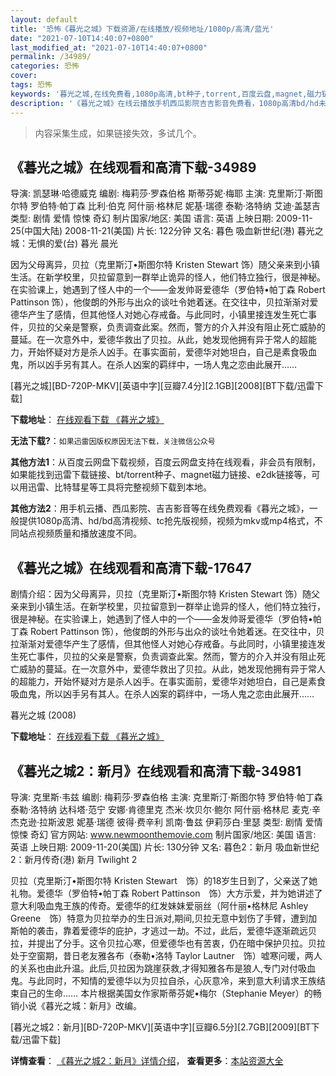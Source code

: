 ```yaml
---
layout: default
title: '恐怖《暮光之城》下载资源/在线播放/视频地址/1080p/高清/蓝光'
date: "2021-07-10T14:40:07+0800"
last_modified_at: "2021-07-10T14:40:07+0800"
permalink: /34989/
categories: 恐怖
cover:
tags: 恐怖
keywords: '暮光之城,在线免费看,1080p高清,bt种子,torrent,百度云盘,magnet,磁力链,迅雷下载资源'
description: '《暮光之城》在线云播放手机西瓜影院吉吉影音免费看，1080p高清bd/hd未删减完整版和tc抢先枪版，mkv/mp4格式，附带bt/torrent种子、magnet/磁力链、百度云盘、网盘资源迅雷下载链接'
---
```


>内容采集生成，如果链接失效，多试几个。


## 《暮光之城》在线观看和高清下载-34989

导演: 凯瑟琳·哈德威克 编剧: 梅莉莎·罗森伯格 斯蒂芬妮·梅耶 主演: 克里斯汀·斯图尔特 罗伯特·帕丁森 比利·伯克 阿什丽·格林尼 妮基·瑞德 泰勒·洛特纳 艾迪·盖瑟吉 类型: 剧情 爱情 惊悚 奇幻 制片国家/地区: 美国 语言: 英语 上映日期: 2009-11-25(中国大陆) 2008-11-21(美国) 片长: 122分钟 又名: 暮色 吸血新世纪(港) 暮光之城：无惧的爱(台) 暮光 晨光

因为父母离异，贝拉（克里斯汀•斯图尔特 Kristen Stewart 饰）随父亲来到小镇生活。在新学校里，贝拉留意到一群举止诡异的怪人，他们特立独行，很是神秘。在实验课上，她遇到了怪人中的一个——金发帅哥爱德华（罗伯特•帕丁森 Robert Pattinson 饰），他俊朗的外形与出众的谈吐令她着迷。在交往中，贝拉渐渐对爱德华产生了感情，但其他怪人对她心存戒备。与此同时，小镇里接连发生死亡事件，贝拉的父亲是警察，负责调查此案。然而，警方的介入并没有阻止死亡威胁的蔓延。在一次意外中，爱德华救出了贝拉。从此，她发现他拥有异于常人的超能力，开始怀疑对方是杀人凶手。在事实面前，爱德华对她坦白，自己是素食吸血鬼，所以凶手另有其人。在杀人凶案的羁绊中，一场人鬼之恋由此展开……


[暮光之城][BD-720P-MKV][英语中字][豆瓣7.4分][2.1GB][2008][BT下载/迅雷下载]

**下载地址**： [在线观看下载 《暮光之城》](https://www.btdx8.com/torrent/twilight_2008.html) 


**无法下载?**：`如果迅雷因版权原因无法下载，关注微信公众号 `

**其他方法1**：从百度云网盘下载视频，百度云网盘支持在线观看，非会员有限制，如果能找到迅雷下载链接、bt/torrent种子、magnet磁力链接、e2dk链接等，可以用迅雷、比特彗星等工具将完整视频下载到本地。

**其他方法2**：用手机云播、西瓜影院、吉吉影音等在线免费观看《暮光之城》，一般提供1080p高清、hd/bd高清视频、tc抢先版视频，视频为mkv或mp4格式，不同站点视频质量和播放速度不同。


## 《暮光之城》在线观看和高清下载-17647

剧情介绍：因为父母离异，贝拉（克里斯汀•斯图尔特 Kristen Stewart 饰）随父亲来到小镇生活。在新学校里，贝拉留意到一群举止诡异的怪人，他们特立独行，很是神秘。在实验课上，她遇到了怪人中的一个——金发帅哥爱德华（罗伯特•帕丁森 Robert Pattinson 饰），他俊朗的外形与出众的谈吐令她着迷。在交往中，贝拉渐渐对爱德华产生了感情，但其他怪人对她心存戒备。与此同时，小镇里接连发生死亡事件，贝拉的父亲是警察，负责调查此案。然而，警方的介入并没有阻止死亡威胁的蔓延。在一次意外中，爱德华救出了贝拉。从此，她发现他拥有异于常人的超能力，开始怀疑对方是杀人凶手。在事实面前，爱德华对她坦白，自己是素食吸血鬼，所以凶手另有其人。在杀人凶案的羁绊中，一场人鬼之恋由此展开……


暮光之城 (2008)

**下载地址**： [在线观看下载 《暮光之城》](https://www.btbtdy.me/btdy/dy3487.html) 


## 《暮光之城2：新月》在线观看和高清下载-34981

导演: 克里斯·韦兹 编剧: 梅莉莎·罗森伯格 主演: 克里斯汀·斯图尔特 罗伯特·帕丁森 泰勒·洛特纳 达科塔·范宁 安娜·肯德里克 杰米·坎贝尔·鲍尔 阿什丽·格林尼 麦克·辛 杰克逊·拉斯波恩 妮基·瑞德 彼得·费辛利 凯南·鲁兹 伊莉莎白·里瑟 类型: 剧情 爱情 惊悚 奇幻 官方网站: www.newmoonthemovie.com 制片国家/地区: 美国 语言: 英语 上映日期: 2009-11-20(美国) 片长: 130分钟 又名: 暮色2：新月 吸血新世纪2：新月传奇(港) 新月 Twilight 2

贝拉（克里斯汀•斯图尔特 Kristen Stewart　饰）的18岁生日到了，父亲送了她礼物。爱德华（罗伯特•帕丁森 Robert Pattinson　饰）大方示爱，并为她讲述了意大利吸血鬼王族的传奇。爱德华的红发妹妹爱丽丝（阿什丽•格林尼 Ashley Greene　饰）特意为贝拉举办的生日派对,期间,贝拉无意中划伤了手臂，遭到加斯帕的袭击，靠着爱德华的庇护，才逃过一劫。不过，此后，爱德华逐渐疏远贝拉，并提出了分手。这令贝拉心寒，但爱德华也有苦衷，仍在暗中保护贝拉。贝拉处于空窗期，昔日老友雅各布（泰勒•洛特 Taylor Lautner　饰）嘘寒问暖，两人的关系也由此升温。此后,贝拉因为跳崖获救,才得知雅各布是狼人,专门对付吸血鬼。与此同时，不知情的爱德华以为贝拉自杀，心灰意冷，来到意大利请求王族结束自己的生命…… 本片根据美国女作家斯蒂芬妮•梅尔（Stephanie Meyer）的畅销小说《暮光之城：新月》改编。


[暮光之城2：新月][BD-720P-MKV][英语中字][豆瓣6.5分][2.7GB][2009][BT下载/迅雷下载]

**详情查看**： [《暮光之城2：新月》详情介绍](/movie/34981/)， **查看更多**：[本站资源大全](/movie/t/all/)

